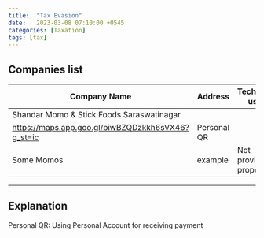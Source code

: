 ```yaml
---
title:  "Tax Evasion"
date:   2023-03-08 07:10:00 +0545
categories: [Taxation] 
tags: [tax] 
---
```


## Companies list
|Company Name | Address | Technique used |
---|---|---|
|Shandar Momo & Stick Foods Saraswatinagar|
https://maps.app.goo.gl/biwBZQDzkkh6sVX46?g_st=ic  | Personal QR |
|Some Momos|example| Not providng proper bill |
 
---

## Explanation

Personal QR: Using Personal Account for receiving payment

